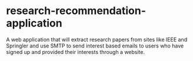 # research-recommendation-application
A web application that will extract research papers from sites like IEEE and Springler and use SMTP to send interest based emails to users who have signed up and provided their interests through a website. 
